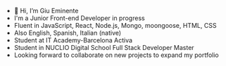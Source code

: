 - 👋 Hi, I’m Giu Eminente
- I'm a Junior Front-end Developer in progress
- Fluent in JavaScript, React, Node.js, Mongo, moongoose, HTML, CSS
- Also English, Spanish, Italian (native)
- Student at IT Academy-Barcelona Activa
- Student in NUCLIO Digital School Full Stack Developer Master 
- Looking forward to collaborate on new projects to expand my portfolio


<!---
JungleGiu/JungleGiu is a ✨ special ✨ repository because its `README.md` (this file) appears on your GitHub profile.
You can click the Preview link to take a look at your changes.
--->
